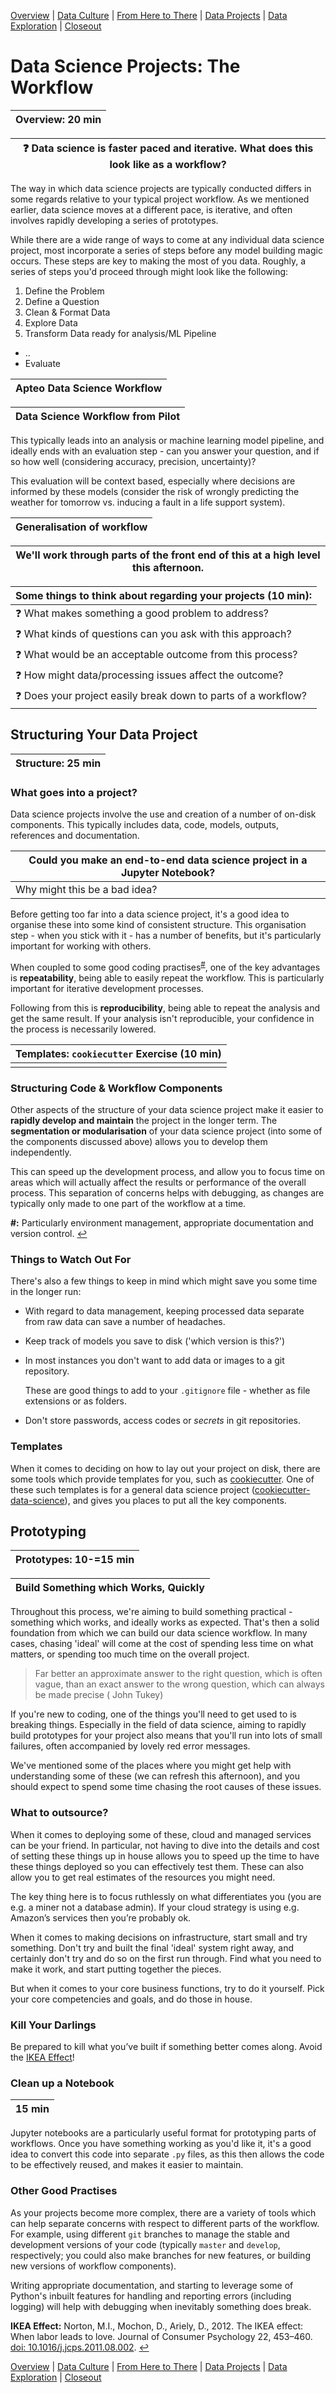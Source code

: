[Overview](./00_overview.md) | [Data Culture](./01_culture.md) |
[From Here to There](./02_fromheretothere.md) | [Data Projects](./03_projects.md) | [Data Exploration](./04_dataexploration.md) | [Closeout](./05_closeout.md)

# Data Science Projects: The Workflow

| Overview: 20 min |
| ---------------- |

| :question: Data science is faster paced and iterative. What does this look like as a workflow? |
| ---------------------------------------------------------------------------------------------- |

The way in which data science projects are typically conducted differs in some regards relative to your typical project workflow.
As we mentioned earlier, data science moves at a different pace, is iterative,
and often involves rapidly developing a series of prototypes.

While there are a wide range of ways to come at any individual data science project,
most incorporate a series of steps before any model building magic occurs.
These steps are key to making the most of you data. Roughly, a series of steps you'd proceed through might look like the following:

1. Define the Problem
1. Define a Question
1. Clean & Format Data
1. Explore Data
1. Transform Data ready for analysis/ML Pipeline
* ..
* Evaluate


| Apteo Data Science Workflow |
| --------------------------- |

| Data Science Workflow from Pilot |
| -------------------------------- |

This typically leads into an analysis or machine learning model pipeline, and ideally ends with an evaluation step - can you answer your question, and if so how well (considering accuracy, precision, uncertainty)?

This evaluation will be context based, especially where decisions are informed by these models (consider the risk of wrongly predicting the weather for tomorrow vs. inducing a fault in a life support system).  

| Generalisation of workflow |
| -------------------------- |


| We'll work through parts of the front end of this at a high level this afternoon. |
| --------------------------------------------------------------------------------- |

| Some things to think about regarding your projects (10 min):           |
| ---------------------------------------------------------------------- |
| :question: What makes something a good problem to address?             |
| :question: What kinds of questions can you ask with this approach?     |
| :question: What would be an acceptable outcome from this process?      |
| :question: How might data/processing issues affect the outcome?        |
| :question: Does your project easily break down to parts of a workflow? |

## Structuring Your Data Project

| Structure: 25 min |
| ----------------- |

### What goes into a project?

Data science projects involve the use and creation of a number of on-disk components.
This typically includes data, code, models, outputs, references and documentation.

| Could you make an end-to-end data science project in a Jupyter Notebook? |
| ------------------------------------------------------------------------ |
| Why might this be a bad idea?                                            |

Before getting too far into a data science project, it's a good idea to organise these into some kind of consistent structure. This organisation step - when you stick with it - has a number of benefits, but it's particularly important for working with others.

When coupled to some good coding practises<sup id="a1">[#](#f1 "Particularly environment management, appropriate documentation and version control")</sup>, one of the key advantages is **repeatability**, being able to easily repeat the workflow. This is particularly important for iterative development processes.

Following from this is **reproducibility**, being able to repeat the analysis and get the same result. If your analysis isn't reproducible, your confidence in the process is necessarily lowered.

| Templates: `cookiecutter` Exercise (10 min) |
| ------------------------------------------- |
|                                             |

### Structuring Code & Workflow Components

Other aspects of the structure of your data science project make it easier to **rapidly develop and maintain** the project in the longer term.
The **segmentation or modularisation** of your data science project (into some of the components discussed above) allows you to develop them independently.

This can speed up the development process, and allow you to focus time on areas which will actually affect the results or performance of the overall process.
This separation of concerns helps with debugging, as changes are typically only made to one part of the workflow at a time.


<b id="f1">#:</b> Particularly environment management, appropriate documentation and version control. [↩](#a1)

### Things to Watch Out For

There's also a few things to keep in mind which might save you some time in the longer run:

* With regard to data management, keeping processed data separate from raw data can save a number of headaches.

* Keep track of models you save to disk ('which version is this?')

* In most instances you don't want to add data or images to a git repository.

  These are good things to add to your `.gitignore` file - whether as file
  extensions or as folders.

* Don't store passwords, access codes or *secrets* in git repositories.

### Templates

When it comes to deciding on how to lay out your project on disk, there are some tools which provide templates for you, such as [cookiecutter](https://cookiecutter.readthedocs.io). One of
these such templates is for a general data science project
([cookiecutter-data-science](https://github.com/drivendata/cookiecutter-data-science)),
and gives you places to put all the key components.

## Prototyping

| Prototypes: 10-=15 min |
| ---------------------- |

| Build Something which Works, Quickly |
| ------------------------------------ |


Throughout this process, we're aiming to build something practical -
something which works, and ideally works as expected. That's then
a solid foundation from which we can build our data science
workflow. In many cases, chasing 'ideal' will come at the cost of
spending less time on what matters, or spending too much time
on the overall project.

> Far better an approximate answer to the right question, which is often vague, than an exact answer to the wrong question, which can always be made precise ( John Tukey)

If you're new to coding, one of the things you'll need to get used to is
breaking things. Especially in the field of data science,
aiming to rapidly build prototypes for your project also means
that you'll run into lots of small failures, often accompanied
by lovely red error messages.

We've mentioned some of the places where you might get help with
understanding some of these (we can refresh this afternoon), and
you should expect to spend some time chasing the root causes
of these issues.

### What to outsource?

When it comes to deploying some of these, cloud and managed services can be
your friend. In particular, not having to dive into the details and
cost of setting these things up in house allows you to speed up
the time to have these things deployed so you can effectively test them.
These can also allow you to get real estimates of the
resources you might need.

The key thing here is to focus ruthlessly on what differentiates you (you are e.g. a miner not a database admin). If your cloud strategy is using e.g. Amazon’s services then you’re probably ok.

When it comes to making decisions on infrastructure, start small and try something. Don't try and built the final 'ideal' system right away, and certainly don't try and do so on the first run through.
Find what you need to make it work, and start putting together the
pieces.

But when it comes to your core business functions,
try to do it yourself. Pick your core competencies and goals,
and do those in house.

### Kill Your Darlings

Be prepared to kill what you’ve built if something better comes along. Avoid the <a id="a2">[IKEA Effect](#f2 "Norton et al. (2012)")</a>!

### Clean up a Notebook

| 15 min |
| ------ |

Jupyter notebooks are a particularly useful format for prototyping
parts of workflows. Once you have something working as you'd
like it, it's a good idea to convert this code into separate
`.py` files, as this then allows the code to be effectively
reused, and makes it easier to maintain.

### Other Good Practises

As your projects become more complex, there are a variety of tools which can
help separate concerns with respect to different parts of the workflow. For
example, using different `git` branches to manage the stable and development
versions of your code (typically `master` and `develop`, respectively; you could also make branches for new features, or building new versions of workflow components).

Writing appropriate documentation, and starting to leverage some of Python's
inbuilt features for handling and reporting errors (including logging) will
help with debugging when inevitably something does break.

<b id="f2">IKEA Effect:</b> Norton, M.I., Mochon, D., Ariely, D., 2012. The IKEA effect: When labor leads to love. Journal of Consumer Psychology 22, 453–460. [doi: 10.1016/j.jcps.2011.08.002](https://doi.org/10.1016/j.jcps.2011.08.002). [↩](#a2)

[Overview](./00_overview.md) | [Data Culture](./01_culture.md) |
[From Here to There](./02_fromheretothere.md) | [Data Projects](./03_projects.md) | [Data Exploration](./04_dataexploration.md) | [Closeout](./05_closeout.md)
